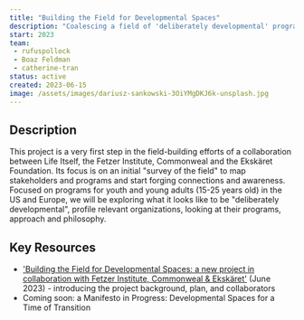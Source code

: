 ```yaml
---
title: "Building the Field for Developmental Spaces"
description: "Coalescing a field of 'deliberately developmental' programs, especially those focused on youth and young adults, in collaboration with the Fetzer Institute, Commonweal and Ekskaret"
start: 2023
team: 
 - rufuspollock
 - Boaz Feldman
 - catherine-tran
status: active
created: 2023-06-15
image: /assets/images/dariusz-sankowski-3OiYMgDKJ6k-unsplash.jpg
---
```


## Description

This project is a very first step in the field-building efforts of a collaboration between Life Itself, the Fetzer Institute, Commonweal and the Ekskäret Foundation. Its focus is on an initial "survey of the field" to map stakeholders and programs and start forging connections and awareness.  Focused on programs for youth and young adults (15-25 years old) in the US and Europe, we will be exploring what it looks like to be "deliberately developmental", profile relevant organizations, looking at their programs, approach and philosophy.

## Key Resources

- ['Building the Field for Developmental Spaces: a new project in collaboration with Fetzer Institute, Commonweal & Ekskäret']([url](https://lifeitself.org/blog/building-field-for-developmental-spaces)) (June 2023) - introducing the project background, plan, and collaborators
- Coming soon: a Manifesto in Progress: Developmental Spaces for a Time of Transition




